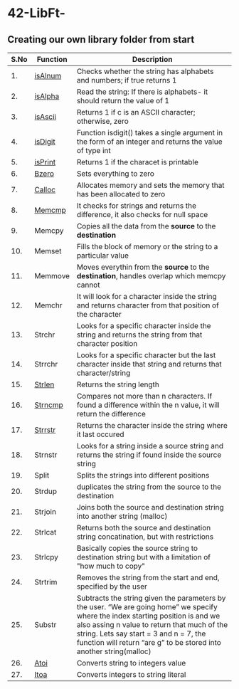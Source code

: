 # 42-LibFt-
## Creating our own library folder from start

| S.No | Function | Description | 
|------|----------|-------------|
| 1.| [isAlnum](Libft/ft_isalnum.c) | Checks whether the string has alphabets and numbers; if true returns 1|
| 2.| [isAlpha](Libft/ft_isalpha.c) | Read the string: If there is alphabets- it should return the value of 1 |
| 3.| [isAscii](Libft/ft_isascii.c) | Returns 1 if c is an ASCII character; otherwise, zero |
| 4.| [isDigit](Libft/ft_isdigit.c)| Function isdigit() takes a single argument in the form of an integer and returns the value of type int|
| 5.| [isPrint](Libft/ft_isprint.c)| Returns 1 if the characet is printable| 
| 6.| [Bzero](Libft/ft_bzero.c)| Sets everything to zero |
| 7.| [Calloc](Libft/ft_calloc.c)| Allocates memory and sets the memory that has been allocated to zero|
| 8.| [Memcmp](Libft/ft_cmemcmp.c)| It checks for strings and returns the difference, it also checks for null space|
| 9.| Memcpy| Copies all the data from the **source** to the **destination** | 
|10.| Memset| Fills the block of memory or the string to a particular value |
|11.| Memmove | Moves everythin from the **source** to the **destination**, handles overlap which memcpy cannot |
|12.| Memchr | It will look for a character inside the string and returns character from that position of the character|
|13.| Strchr | Looks for a specific character inside the string and returns the string from that character position | 
|14.| Strrchr | Looks for a specific character but the last character inside that string and returns that character/string|
|15.| [Strlen](Libft/ft_strlen.c) | Returns the string length | 
|16.| [Strncmp](Libft/ft_strncmp.c)| Compares not more than n characters. If found a difference within the n value, it will return the difference|
|17.| [Strrstr](Libft/ft_strrstr.c)| Returns the character inside the string where it last occured |
|18.| Strnstr| Looks for a string inside a source string and returns the string if found inside the source string|
|19.| Split | Splits the strings into different positions| 
|20.| Strdup | duplicates the string from the source to the destination |
|21.| Strjoin | Joins both the source and destination string into another string (malloc) |
|22.| Strlcat | Returns both the source and destination string concatination, but with restrictions | 
|23.| Strlcpy| Basically copies the source string to destination string but with a limitation of "how much to copy" |
|24.| Strtrim | Removes the string from the start and end, specified by the user| 
|25.| Substr | Subtracts the string given the parameters by the user. “We are going home” we specify where the index starting position is and we also assing n value to return that much of the string. Lets say start = 3 and n = 7, the function will return “are g” to be stored into another string(malloc) |
|26.| [Atoi](Libft/ft_atoi.c)| Converts string to integers value |
|27.| [Itoa](Libft/ft_itoa.c)| Converts integers to string literal |





